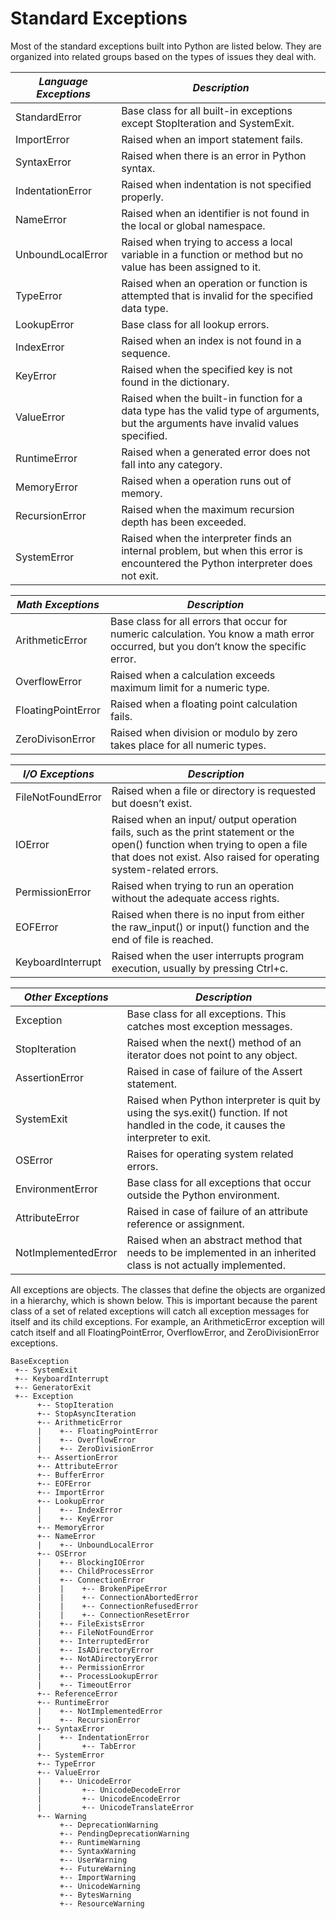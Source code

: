 # Standard Exceptions

Most of the standard exceptions built into Python are listed below. They are organized into related groups based on the types of issues they deal with.

| *Language Exceptions* | *Description* |
|--|--|
| StandardError | Base class for all built-in exceptions except StopIteration and SystemExit. |
| ImportError | Raised when an import statement fails. |
| SyntaxError | Raised when there is an error in Python syntax. |
| IndentationError | Raised when indentation is not specified properly. |
| NameError | Raised when an identifier is not found in the local or global namespace. |
| UnboundLocalError | Raised when trying to access a local variable in a function or method but no value has been assigned to it. |
| TypeError | Raised when an operation or function is attempted that is invalid for the specified data type. |
| LookupError | Base class for all lookup errors. |
| IndexError | Raised when an index is not found in a sequence. |
| KeyError | Raised when the specified key is not found in the dictionary. |
| ValueError | Raised when the built-in function for a data type has the valid type of arguments, but the arguments have invalid values specified. |
| RuntimeError | Raised when a generated error does not fall into any category. |
| MemoryError | Raised when a operation runs out of memory. |
| RecursionError | Raised when the maximum recursion depth has been exceeded. |
| SystemError | Raised when the interpreter finds an internal problem, but when this error is encountered the Python interpreter does not exit. |

| *Math Exceptions* | *Description* |
|--|--|
| ArithmeticError | Base class for all errors that occur for numeric calculation. You know a math error occurred, but you don’t know the specific error. |
| OverflowError | Raised when a calculation exceeds maximum limit for a numeric type. |
| FloatingPointError | Raised when a floating point calculation fails.|
| ZeroDivisonError | Raised when division or modulo by zero takes place for all numeric types.|

| *I/O Exceptions* | *Description* |
|--|--|
| FileNotFoundError | Raised when a file or directory is requested but doesn’t exist. |
| IOError | Raised when an input/ output operation fails, such as the print statement or the open() function when trying to open a file that does not exist. Also raised for operating system-related errors. |
| PermissionError | Raised when trying to run an operation without the adequate access rights. |
| EOFError | Raised when there is no input from either the raw_input() or input() function and the end of file is reached. |
| KeyboardInterrupt | Raised when the user interrupts program execution, usually by pressing Ctrl+c. |

| *Other Exceptions* | *Description* |
|--|--|
| Exception | Base class for all exceptions. This catches most exception messages. |
| StopIteration | Raised when the next() method of an iterator does not point to any object. |
| AssertionError | Raised in case of failure of the Assert statement. |
| SystemExit | Raised when Python interpreter is quit by using the sys.exit() function. If not handled in the code, it causes the interpreter to exit. |
| OSError | Raises for operating system related errors. |
| EnvironmentError | Base class for all exceptions that occur outside the Python environment. |
| AttributeError | Raised in case of failure of an attribute reference or assignment. |
| NotImplementedError | Raised when an abstract method that needs to be implemented in an inherited class is not actually implemented. |

All exceptions are objects. The classes that define the objects are organized in a hierarchy, which is shown below. This is important because the parent class of a set of related exceptions will catch all exception messages for itself and its child exceptions. For example, an ArithmeticError exception will catch itself and all FloatingPointError, OverflowError, and ZeroDivisionError exceptions.

```
BaseException
 +-- SystemExit
 +-- KeyboardInterrupt
 +-- GeneratorExit
 +-- Exception
      +-- StopIteration
      +-- StopAsyncIteration
      +-- ArithmeticError
      |    +-- FloatingPointError
      |    +-- OverflowError
      |    +-- ZeroDivisionError
      +-- AssertionError
      +-- AttributeError
      +-- BufferError
      +-- EOFError
      +-- ImportError
      +-- LookupError
      |    +-- IndexError
      |    +-- KeyError
      +-- MemoryError
      +-- NameError
      |    +-- UnboundLocalError
      +-- OSError
      |    +-- BlockingIOError
      |    +-- ChildProcessError
      |    +-- ConnectionError
      |    |    +-- BrokenPipeError
      |    |    +-- ConnectionAbortedError
      |    |    +-- ConnectionRefusedError
      |    |    +-- ConnectionResetError
      |    +-- FileExistsError
      |    +-- FileNotFoundError
      |    +-- InterruptedError
      |    +-- IsADirectoryError
      |    +-- NotADirectoryError
      |    +-- PermissionError
      |    +-- ProcessLookupError
      |    +-- TimeoutError
      +-- ReferenceError
      +-- RuntimeError
      |    +-- NotImplementedError
      |    +-- RecursionError
      +-- SyntaxError
      |    +-- IndentationError
      |         +-- TabError
      +-- SystemError
      +-- TypeError
      +-- ValueError
      |    +-- UnicodeError
      |         +-- UnicodeDecodeError
      |         +-- UnicodeEncodeError
      |         +-- UnicodeTranslateError
      +-- Warning
           +-- DeprecationWarning
           +-- PendingDeprecationWarning
           +-- RuntimeWarning
           +-- SyntaxWarning
           +-- UserWarning
           +-- FutureWarning
           +-- ImportWarning
           +-- UnicodeWarning
           +-- BytesWarning
           +-- ResourceWarning
```
